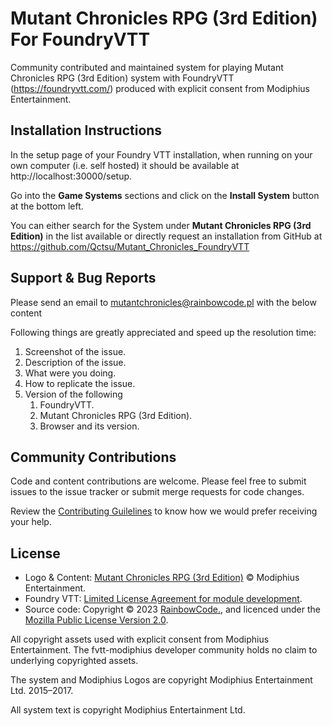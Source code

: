 <!-- ![Banner_01](/uploads/542feb29f231aaa8417d6dd1b1f62507/Banner_01.png) -->

# Mutant Chronicles RPG (3rd Edition) For FoundryVTT

Community contributed and maintained system for playing Mutant Chronicles RPG (3rd Edition) system with FoundryVTT (https://foundryvtt.com/) produced with explicit consent from Modiphius Entertainment.

## Installation Instructions

In the setup page of your Foundry VTT installation, when running on your own computer (i.e. self hosted) it should be available at http://localhost:30000/setup.

Go into the **Game Systems** sections and click on the **Install System** button at the bottom left.

You can either search for the System under **Mutant Chronicles RPG (3rd Edition)** in the list available or directly request an installation from GitHub at https://github.com/Qctsu/Mutant_Chronicles_FoundryVTT

## Support & Bug Reports

Please send an email to [mutantchronicles@rainbowcode.pl](mailto:mutantchronicles@rainbowcode.pl) with the below content

Following things are greatly appreciated and speed up the resolution time:

1. Screenshot of the issue.
2. Description of the issue.
3. What were you doing.
4. How to replicate the issue.
5. Version of the following
   1. FoundryVTT.
   2. Mutant Chronicles RPG (3rd Edition).
   3. Browser and its version.

## Community Contributions

<!-- [![pipeline status](https://gitlab.com/fvtt-modiphius/foundryvtt-mc3e/badges/master/pipeline.svg)](https://gitlab.com/fvtt-modiphius/foundryvtt-mc3e/-/commits/master) -->

Code and content contributions are welcome. Please feel free to submit issues to the issue tracker or submit merge requests for code changes.

Review the [Contributing Guilelines](https://github.com/Qctsu/Mutant_Chronicles_FoundryVTT/blob/main/CONTRIBUTING.md) to know how we would prefer receiving your help.

<!--### Code Contributions

@Hooking was generous enough to let us reuse the item selector from his game system [Foundry VTT Pathfinder 2e (PF2e)](https://gitlab.com/hooking/foundry-vtt---pathfinder-2e). That piece of code was contributed by `an unkown contributor` on the PF2e game system. MOST of this project has been very heavily influenced by [Foundry VTT Pathfinder 2E](https://gitlab.com/hooking/foundry-vtt---pathfinder-2e). All credit to their previous work and generosity.
-->
## License

- Logo & Content: [Mutant Chronicles RPG (3rd Edition)](https://www.modiphius.net/collections/all/mutant-chronicles) © Modiphius Entertainment.
- Foundry VTT: [Limited License Agreement for module development](https://foundryvtt.com/article/license/).
- Source code: Copyright © 2023 [RainbowCode.](https:rainbowcode.pl/foundry), and licenced under the [Mozilla Public License Version 2.0](https://github.com/Qctsu/Mutant_Chronicles_FoundryVTT/blob/main/LICENSE).

All copyright assets used with explicit consent from Modiphius Entertainment. The fvtt-modiphius developer community holds no claim to underlying copyrighted assets.

The system and Modiphius Logos are copyright Modiphius Entertainment Ltd. 2015–2017.

All system text is copyright Modiphius Entertainment Ltd.
